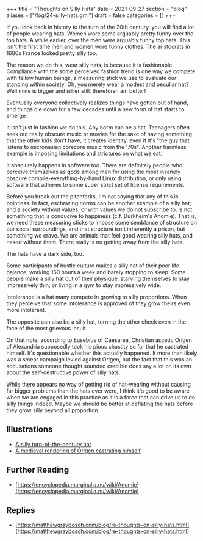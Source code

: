+++
title = "Thoughts on Silly Hats"
date = 2021-09-27
section = "blog"
aliases = ["/log/24-silly-hats.gmi"]
draft = false
categories = []
+++


If you look back in history to the turn of the 20th century, you will find a lot of people wearing hats. Women wore some arguably pretty funny over the top hats. A while earlier, over the men were arguably funny top hats. This isn't the first time men and women wore funny clothes. The aristocrats in 1680s France looked pretty silly too. 

The reason we do this, wear silly hats, is because it is fashionable. Compliance with the some perceived fashion trend is one way we compete with fellow human beings, a measuring stick we use to evaluate our standing within society. Oh, you merely wear a modest and peculiar hat? Well mine is bigger and sillier still, therefore I am better! 

Eventually everyone collectively realizes things have gotten out of hand, and things die down for a few decades until a new form of hat starts to emerge.

It isn't just in fashion we do this. Any norm can be a hat. Teenagers often seek out really obscure music or movies for the sake of having something that the other kids don't have, it creates identity, even if it's "the guy that listens to micronesian corecore music from the '70s". Another harmless example is imposing limitations and strictures on what we eat. 

It absolutely happens in software too. There are definitely people who perceive themselves as gods among men for using the most insanely obscure compile-everything-by-hand Linux distribution, or only using software that adheres to some super strict set of license requirements. 

Before you break out the pitchforks, I'm not saying that any of this is pointless. In fact, eschewing norms can be another example of a silly hat; and a society without values, or with values we do not subscribe to, is not something that is conducive to happiness (c.f. Durkheim's Anomie). That is, we need these measuring sticks to impose some semblance of structure on our social surroundings, and that structure isn't inherently a prison, but something we crave. We are animals that feel good wearing silly hats, and naked without them. There really is no getting away from the silly hats.

The hats have a dark side, too.

Some participants of hustle culture makes a silly hat of their poor life balance, working 160 hours a week and barely stopping to sleep. Some people make a silly hat out of their physique, starving themselves to stay impressively thin, or living in a gym to stay impressively wide.

Intolerance is a hat many compete in growing to silly proportions. When they perceive that some intolerance is approved of they grow theirs even more intolerant.

The opposite can also be a silly hat, turning the other cheek even in the face of the most grievous insult. 

On that note, according to Eusebius of Caesarea, Christian ascetic Origen of Alexandria supposedly took his pious chastity so far that he castrated himself. It's questionable whether this actually happened. It more than likely was a smear campaign levied against Origen, but the fact that this was an accusations someone thought sounded credible does say a lot on its own about the self-destructive power of silly hats.

While there appears no way of getting rid of hat-wearing without causing far bigger problems than the hats ever were, I think it's good to be aware when we are engaged in this practice as it is a force that can drive us to do silly things indeed. Maybe we should be better at deflating the hats before they grow silly beyond all proportion. 

## Illustrations

* [A silly turn-of-the-century hat](/pics/silly-hat.png)
* [A medieval rendering of Origen castrating himself](/pics/origen-self-castration.png)

## Further Reading

* [https://encyclopedia.marginalia.nu/wiki/Anomie](https://encyclopedia.marginalia.nu/wiki/Anomie)

## Replies

* [https://matthewgraybosch.com/blog/re-thoughts-on-silly-hats.html](https://matthewgraybosch.com/blog/re-thoughts-on-silly-hats.html)